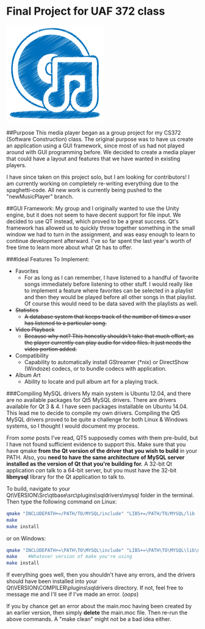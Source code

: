 Final Project for UAF 372 class
===============================
![MainIcon](https://raw.githubusercontent.com/FizzyGalacticus/MusicPlayer/master/icons/mainWindowIcon.png)

##Purpose
This media player began as a group project for my CS372 (Software Construction) class. The original purpose was to have us create an application using a GUI framework, since most of us had not played around with GUI programming before. We decided to create a media player that could have a layout and features that we have wanted in existing players. 

I have since taken on this project solo, but I am looking for contributors! I am currently working on completely re-writing everything due to the spaghetti-code. All new work is currently being pushed to the "newMusicPlayer" branch.

##GUI Framework:
My group and I originally wanted to use the Unity engine, but it does not seem to have decent support for file input. We decided to use QT instead, which proved to be a great success. Qt's framework has allowed us to quickly throw together something in the small window we had to turn in the assignment, and was easy enough to learn to continue development afterward. I've so far spent the last year's worth of free time to learn more about what Qt has to offer.

###Ideal Features To Implement:
*	Favorites
	-	For as long as I can remember, I have listened to a handful of favorite songs immediately before listening to other stuff. I would really like to implement a feature where favorites can be selected in a playlist and then they would be played before all other songs in that playlist. Of course this would need to be data saved with the playlists as well.
*	~~Statistics~~
	-	~~A database system that keeps track of the number of times a user has listened to a particular song.~~
*	~~Video Playback~~
	-	~~Because why not? This honestly shouldn't take that much effort, as the player currently can play audio for video files. It just needs the video portion added.~~
*	Compatibility
	-	Capability to automatically install GStreamer (*nix) or DirectShow (Windoze) codecs, or to bundle codecs with application.
*	Album Art
	-	Ability to locate and pull album art for a playing track.

###Compiling MySQL drivers
My main system is Ubuntu 12.04, and there are no available packages for Qt5 MySQL drivers. There are drivers available for Qt 3 & 4. I have seen packages installable on Ubuntu 14.04. This lead me to decide to compile my own drivers.
Compiling the Qt5 MySQL drivers proved to be quite a challenge for both Linux & Windows systems, so I thought I would document my process.

From *some* posts I've read, QT5 supposedly comes with them pre-build, but I have not found sufficient evidence to support this. Make sure that you have qmake **from the Qt version of the driver that you wish to build** in your PATH. Also, you **need to have the same architecture of MySQL server installed as the version of Qt that you're building for.** A 32-bit Qt application *can* talk to a 64-bit server, but you must have the 32-bit **libmysql** library for the Qt application to talk to. 

To build, navigate to your Qt\VERSION\Src\qtbase\src\plugins\sqldrivers\mysql folder in the terminal. Then type the following command on Linux:
```Bash
qmake "INCLUDEPATH+=/PATH/TO/MYSQL/include" "LIBS+=/PATH/TO/MYSQL/lib -lmysqlclient_r" mysql.pro
make
make install
```

or on Windows:
```Bash
qmake "INCLUDEPATH+=\PATH\TO\MYSQL\include" "LIBS+=\PATH\TO\MYSQL\lib\mysqlclient" mysql.pro
make	#Whatever version of make you're using
make install
```

If everything goes well, then you shouldn't have any errors, and the drivers should have been installed into your Qt\VERSION\COMPILER\plugins\sqldrivers directory. If not, feel free to message me and I'll see if I've made an error. (*oops*)

If you by chance get an error about the main.moc having been created by an earlier version, then simply **delete** the main.moc file. Then re-run the above commands. A "make clean" might not be a bad idea either.
